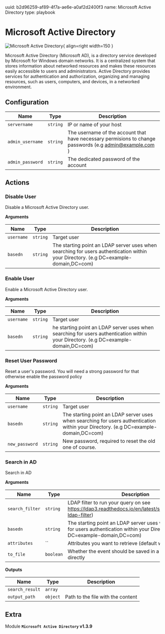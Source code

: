 uuid: b2d96259-af89-4f7a-ae6e-a0af2d2400f3
name: Microsoft Active Directory
type: playbook

# Microsoft Active Directory

![Microsoft Active Directory](/assets/playbooks/library/microsoft-active-directory.png){ align=right width=150 }

Microsoft Active Directory (Microsoft AD), is a directory service developed by Microsoft for Windows domain networks. It is a centralized system that stores information about networked resources and makes these resources easily accessible to users and administrators. Active Directory provides services for authentication and authorization, organizing and managing resources, such as users, computers, and devices, in a networked environment.

## Configuration

| Name      |  Type   |  Description  |
| --------- | ------- | --------------------------- |
| `servername` | `string` | IP or name of your host |
| `admin_username` | `string` | The username of the account that have necessary permisions to change passwords (e.g admin@example.com ) |
| `admin_password` | `string` | The dedicated password of the account |

## Actions

### Disable User

Disable a Microsoft Active Directory user.

**Arguments**

| Name      |  Type   |  Description  |
| --------- | ------- | --------------------------- |
| `username` | `string` | Target user |
| `basedn` | `string` | The starting point an LDAP server uses when searching for users authentication within your Directory. (e.g DC=example-domain,DC=com) |

### Enable User

Enable a Microsoft Active Directory user.

**Arguments**

| Name      |  Type   |  Description  |
| --------- | ------- | --------------------------- |
| `username` | `string` | Target user |
| `basedn` | `string` | he starting point an LDAP server uses when searching for users authentication within your Directory. (e.g DC=example-domain,DC=com) |

### Reset User Password

Reset a user's password. You will need a strong password for that otherwise enable the password policy

**Arguments**

| Name      |  Type   |  Description  |
| --------- | ------- | --------------------------- |
| `username` | `string` | Target user |
| `basedn` | `string` | The starting point an LDAP server uses when searching for users authentication within your Directory. (e.g DC=example-domain,DC=com) |
| `new_password` | `string` | New password, required to reset the old one of course. |

### Search in AD

Search in AD

**Arguments**

| Name      |  Type   |  Description  |
| --------- | ------- | --------------------------- |
| `search_filter` | `string` | LDAP filter to run your query on  see https://ldap3.readthedocs.io/en/latest/searches.html#the-ldap-filter) |
| `basedn` | `string` | The starting point an LDAP server uses when searching for users authentication within your Directory. (e.g DC=example-domain,DC=com) |
| `attributes` | `` | Attributes you want to retrieve (default will be ALL)  |
| `to_file` | `boolean` | Whether the event should be saved in a file or sent directly |


**Outputs**

| Name      |  Type   |  Description  |
| --------- | ------- | --------------------------- |
| `search_result` | `array` |  |
| `output_path` | `object` | Path to the file with the content |


## Extra

Module **`Microsoft Active Directory` v1.3.9**